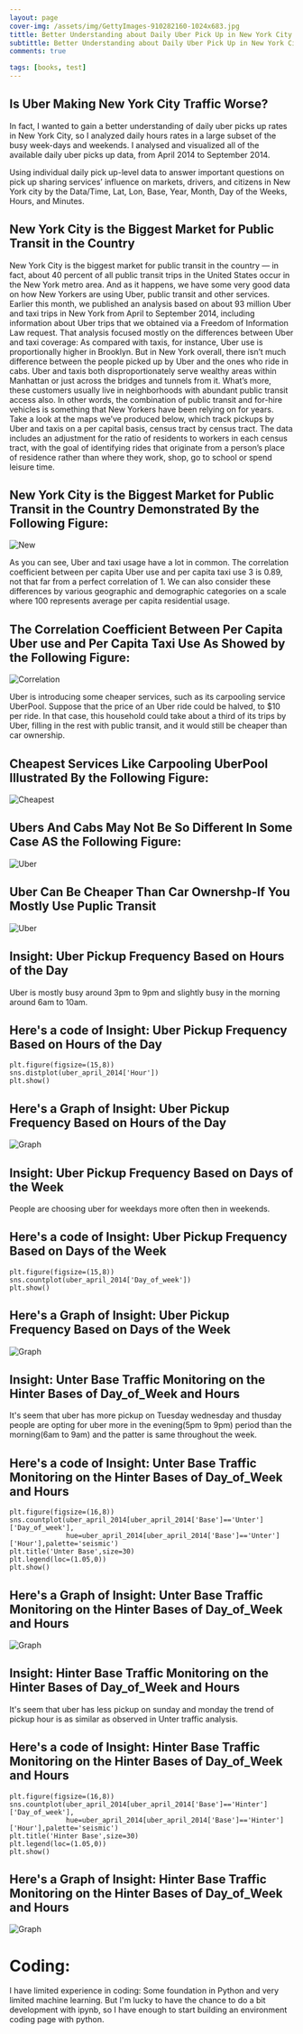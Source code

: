 ```yaml
---
layout: page
cover-img: /assets/img/GettyImages-910282160-1024x683.jpg
tittle: Better Understanding about Daily Uber Pick Up in New York City
subtittle: Better Understanding about Daily Uber Pick Up in New York City
comments: true

tags: [books, test]
---
```



## Is Uber Making New York City Traffic Worse?



In fact, I wanted to gain a better understanding of daily uber picks up rates in New York City, so I analyzed daily hours rates in a large subset of the busy week-days and weekends. I analysed and visualized all of the available daily uber picks up data, from April 2014 to September 2014.



Using individual daily pick up-level data to answer important questions on pick up sharing services’ influence on markets, drivers, and citizens in New York city by the Data/Time, Lat, Lon, Base, Year, Month, Day of the Weeks, Hours, and Minutes.



## New York City is the Biggest Market for Public Transit in the Country 



New York City is the biggest market for public transit in the country — in fact, about 40 percent of all public transit trips in the United States occur in the New York metro area. And as it happens, we have some very good data on how New Yorkers are using Uber, public transit and other services. Earlier this month, we published an analysis based on about 93 million Uber and taxi trips in New York from April to September 2014, including information about Uber trips that we obtained via a Freedom of Information Law request. That analysis focused mostly on the differences between Uber and taxi coverage: As compared with taxis, for instance, Uber use is proportionally higher in Brooklyn.
But in New York overall, there isn’t much difference between the people picked up by Uber and the ones who ride in cabs. Uber and taxis both disproportionately serve wealthy areas within Manhattan or just across the bridges and tunnels from it. What’s more, these customers usually live in neighborhoods with abundant public transit access also. In other words, the combination of public transit and for-hire vehicles is something that New Yorkers have been relying on for years.
Take a look at the maps we’ve produced below, which track pickups by Uber and taxis on a per capital basis, census tract by census tract. The data includes an adjustment for the ratio of residents to workers in each census tract, with the goal of identifying rides that originate from a person’s place of residence rather than where they work, shop, go to school or spend leisure time.



## New York City is the Biggest Market for Public Transit in the Country Demonstrated By the Following Figure:




![New](http://assets.pewresearch.org/wp-content/uploads/sites/12/2016/04/FT_16.04.06_pubTrans_metro.png)




As you can see, Uber and taxi usage have a lot in common. The correlation coefficient between per capita Uber use and per capita taxi use 3 is 0.89, not that far from a perfect correlation of 1. We can also consider these differences by various geographic and demographic categories on a scale where 100 represents average per capita residential usage.




## The Correlation Coefficient Between Per Capita Uber use and Per Capita Taxi Use As Showed by the Following Figure:




![Correlation](https://tse3.mm.bing.net/th?id=OIP.-MTsh0HdNoNFjZ245TtpzQHaIv&pid=Api&P=0&w=300&h=300)





Uber is introducing some cheaper services, such as its carpooling service UberPool. Suppose that the price of an Uber ride could be halved, to $10 per ride. In that case, this household could take about a third of its trips by Uber, filling in the rest with public transit, and it would still be cheaper than car ownership.





## Cheapest Services Like Carpooling UberPool Illustrated By the Following Figure:





![Cheapest](https://tse4.mm.bing.net/th?id=OIP.ctdk3I3NxPBrg0ANPJVlegHaD3&pid=Api&P=0&w=297&h=156)






## Ubers And Cabs May Not Be So Different In Some Case AS the Following Figure:





![Uber](https://cdn-images-1.medium.com/max/1200/0*V7pDskSARMN3lhSx)




## Uber Can Be Cheaper Than Car Ownershp-If You Mostly Use Puplic Transit



![Uber](https://cdn-images-1.medium.com/max/1200/0*I6GWZa_MXlkkwwJx)



## Insight: Uber Pickup Frequency Based on Hours of the Day



Uber is mostly busy around 3pm to 9pm and slightly busy in the morning around 6am to 10am.



## Here's a code of Insight: Uber Pickup Frequency Based on Hours of the Day








~~~
plt.figure(figsize=(15,8))
sns.distplot(uber_april_2014['Hour'])
plt.show()
~~~








## Here's a Graph of Insight: Uber Pickup Frequency Based on Hours of the Day




![Graph](https://cdn-images-1.medium.com/max/1200/0*ciLYs85OJj2a4UjU.png)




## Insight: Uber Pickup Frequency Based on Days of the Week



People are choosing uber for weekdays more often then in weekends.



## Here's a code of Insight: Uber Pickup Frequency Based on Days of the Week








~~~
plt.figure(figsize=(15,8))
sns.countplot(uber_april_2014['Day_of_week'])
plt.show()
~~~








## Here's a Graph of Insight: Uber Pickup Frequency Based on Days of the Week



![Graph](https://cdn-images-1.medium.com/max/1200/0*TNVDAc2rDPFx9ydF.png)



## Insight: Unter Base Traffic Monitoring on the Hinter Bases of Day_of_Week and Hours


It's seem that uber has more pickup on Tuesday wednesday and thusday 
people are opting for uber more in the evening(5pm to 9pm) period than the morning(6am to 9am) and the patter is same throughout the week.


## Here's a code of Insight: Unter Base Traffic Monitoring on the Hinter Bases of Day_of_Week and Hours








~~~
plt.figure(figsize=(16,8))
sns.countplot(uber_april_2014[uber_april_2014['Base']=='Unter']['Day_of_week'],
              hue=uber_april_2014[uber_april_2014['Base']=='Unter']['Hour'],palette='seismic')
plt.title('Unter Base',size=30)
plt.legend(loc=(1.05,0))
plt.show()
~~~








## Here's a Graph of Insight: Unter Base Traffic Monitoring on the Hinter Bases of Day_of_Week and Hours



![Graph](https://cdn-images-1.medium.com/max/1200/0*sGsIjPAbQLUOt_x7.png)



## Insight: Hinter Base Traffic Monitoring on the Hinter Bases of Day_of_Week and Hours



It's seem that uber has less pickup on sunday and monday 
the trend of pickup hour is as similar as observed in Unter traffic analysis.



## Here's a code of Insight: Hinter Base Traffic Monitoring on the Hinter Bases of Day_of_Week and Hours







~~~
plt.figure(figsize=(16,8))
sns.countplot(uber_april_2014[uber_april_2014['Base']=='Hinter']['Day_of_week'],
              hue=uber_april_2014[uber_april_2014['Base']=='Hinter']['Hour'],palette='seismic')
plt.title('Hinter Base',size=30)
plt.legend(loc=(1.05,0))
plt.show()
~~~






## Here's a Graph of Insight: Hinter Base Traffic Monitoring on the Hinter Bases of Day_of_Week and Hours




![Graph](https://cdn-images-1.medium.com/max/1200/0*W1EP0Dq27-k3g7Zn.png)




# Coding:

I have limited experience in coding: Some foundation in Python and very limited machine learning. But I'm lucky to have the chance to do a bit development with ipynb, so I have enough to start building an environment coding page with python.





